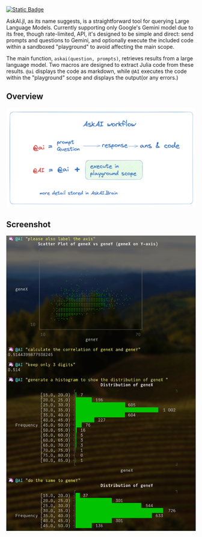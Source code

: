 
<a href="https://aibiolab.github.io/AskAI" target="_blank" rel="noopener noreferrer">
    <img alt="Static Badge" src="https://img.shields.io/badge/docs-0.1.0-green">
</a>

AskAI.jl, as its name suggests, is a straightforward tool for querying Large Language Models. 
Currently supporting only Google's Gemini model due to its free, though rate-limited, API, it's designed to be simple and direct: send prompts and questions to Gemini, and optionally execute the included code within a sandboxed "playground" to avoid affecting the main scope.

The main function, `askai(question, prompts)`, retrieves results from a large language model. Two macros are designed to extract Julia code from these results. `@ai` displays the code as markdown, while `@AI` executes the code within the "playground" scope and displays the output(or any errors.)

## Overview
![AskAI](./overview.png)

## Screenshot
![screenshot](./docs/src/result1.png)
